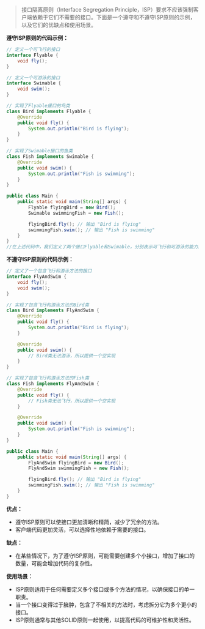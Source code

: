 > 接口隔离原则（Interface Segregation Principle，ISP）要求不应该强制客户端依赖于它们不需要的接口。下面是一个遵守和不遵守ISP原则的示例，以及它们的优缺点和使用场景。



**遵守ISP原则的代码示例：**

```java
// 定义一个可飞行的接口
interface Flyable {
    void fly();
}

// 定义一个可游泳的接口
interface Swimable {
    void swim();
}

// 实现了Flyable接口的鸟类
class Bird implements Flyable {
    @Override
    public void fly() {
        System.out.println("Bird is flying");
    }
}

// 实现了Swimable接口的鱼类
class Fish implements Swimable {
    @Override
    public void swim() {
        System.out.println("Fish is swimming");
    }
}

public class Main {
    public static void main(String[] args) {
        Flyable flyingBird = new Bird();
        Swimable swimmingFish = new Fish();

        flyingBird.fly(); // 输出 "Bird is flying"
        swimmingFish.swim(); // 输出 "Fish is swimming"
    }
}
//在上述代码中，我们定义了两个接口Flyable和Swimable，分别表示可飞行和可游泳的能力。然后，我们有两个类Bird和Fish，它们分别实现了这两个接口。这遵守了ISP原则，因为客户端可以选择性地依赖于它们需要的接口。
```

**不遵守ISP原则的代码示例：**

```java
// 定义了一个包含飞行和游泳方法的接口
interface FlyAndSwim {
    void fly();
    void swim();
}

// 实现了包含飞行和游泳方法的Bird类
class Bird implements FlyAndSwim {
    @Override
    public void fly() {
        System.out.println("Bird is flying");
    }

    @Override
    public void swim() {
        // Bird类无法游泳，所以提供一个空实现
    }
}

// 实现了包含飞行和游泳方法的Fish类
class Fish implements FlyAndSwim {
    @Override
    public void fly() {
        // Fish类无法飞行，所以提供一个空实现
    }

    @Override
    public void swim() {
        System.out.println("Fish is swimming");
    }
}

public class Main {
    public static void main(String[] args) {
        FlyAndSwim flyingBird = new Bird();
        FlyAndSwim swimmingFish = new Fish();

        flyingBird.fly(); // 输出 "Bird is flying"
        swimmingFish.swim(); // 输出 "Fish is swimming"
    }
}

```



**优点：**

- 遵守ISP原则可以使接口更加清晰和精简，减少了冗余的方法。
- 客户端代码更加灵活，可以选择性地依赖于需要的接口。

**缺点：**

- 在某些情况下，为了遵守ISP原则，可能需要创建多个小接口，增加了接口的数量，可能会增加代码的复杂性。

**使用场景：**

- ISP原则适用于任何需要定义多个接口或多个方法的情况，以确保接口的单一职责。
- 当一个接口变得过于臃肿，包含了不相关的方法时，考虑拆分它为多个更小的接口。
- ISP原则通常与其他SOLID原则一起使用，以提高代码的可维护性和灵活性。